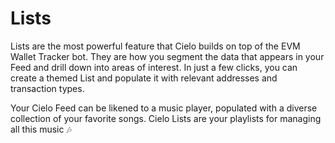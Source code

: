 # Lists

Lists are the most powerful feature that Cielo builds on top of the EVM Wallet Tracker bot. They are how you segment the data that appears in your Feed and drill down into areas of interest. In just a few clicks, you can create a themed List and populate it with relevant addresses and transaction types.

Your Cielo Feed can be likened to a music player, populated with a diverse collection of your favorite songs. Cielo Lists are your playlists for managing all this music 🎶
